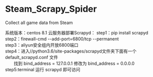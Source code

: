 # Steam_Scrapy_Spider
Collect all game data from Steam

系统版本：centos 8.1
云服务器部署Scrapyd：
step1：pip install scrapyd  
step2：firewall-cmd --add-port=6800/tcp --permanent  
step3：aliyun安全组内开放6800端口  
step4：进入//python3.6/site-packages/scrapyd文件夹下面有一个default_scrapyd.conf 文件  
&emsp;&emsp;找到 bind_address = 127.0.0.1 修改为 bind_address = 0.0.0.0   
step5:terminal 运行 scrapyd 即可访问
